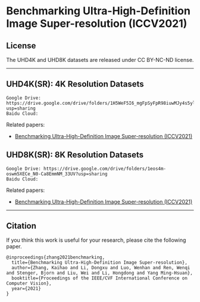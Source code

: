 # Benchmarking Ultra-High-Definition Image Super-resolution (ICCV2021)



## License

The UHD4K and UHD8K datasets are released under CC BY-NC-ND license.

****

## UHD4K(SR): 4K Resolution Datasets


```
Google Drive: https://drive.google.com/drive/folders/1H5WeF5I6_mgFpSyFpR98iuwMJy4s5ylR?usp=sharing
Baidu Cloud:
```
Related papers: 
- [Benchmarking Ultra-High-Definition Image Super-resolution (ICCV2021)]([https://drive.google.com/file/d/1hoCFNeP1GOszaJfLABBw35hCQQKWPMhV/view?usp=sharing](https://faculty.ucmerced.edu/mhyang/papers/iccv2021_ultra_sr.pdf))


## UHD8K(SR): 8K Resolution Datasets


```
Google Drive: https://drive.google.com/drive/folders/1eos4m-oswm5XECe_N0-Ca8EmmNM_33UV?usp=sharing
Baidu Cloud:
```
Related papers: 
- [Benchmarking Ultra-High-Definition Image Super-resolution (ICCV2021)]([https://drive.google.com/file/d/1hoCFNeP1GOszaJfLABBw35hCQQKWPMhV/view?usp=sharing](https://faculty.ucmerced.edu/mhyang/papers/iccv2021_ultra_sr.pdf))




****

## Citation
If you think this work is useful for your research, please cite the following paper.

```
@inproceedings{zhang2021benchmarking,
  title={Benchmarking Ultra-High-Definition Image Super-resolution},
  author={Zhang, Kaihao and Li, Dongxu and Luo, Wenhan and Ren, Wenqi and Stenger, Bjorn and Liu, Wei and Li, Hongdong and Yang Ming-Hsuan},
  booktitle={Proceedings of the IEEE/CVF International Conference on Computer Vision},
  year={2021}
}
```



















